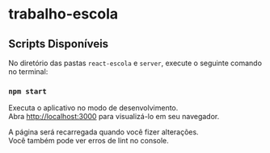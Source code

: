 # trabalho-escola
 
## Scripts Disponíveis

No diretório das pastas `react-escola` e `server`, execute o seguinte comando no terminal:
### `npm start`

Executa o aplicativo no modo de desenvolvimento.\
Abra [http://localhost:3000](http://localhost:3000) para visualizá-lo em seu navegador.

A página será recarregada quando você fizer alterações.\
Você também pode ver erros de lint no console.